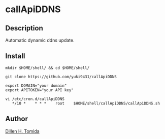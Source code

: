 # callApiDDNS

## Description
Automatic dynamic ddns update.

## Install
```bash:#
mkdir $HOME/shell/ && cd $HOME/shell/

git clone https://github.com/yuki9431/callApiDDNS

export DOMAIN="your domain"
export APITOKEN="your API key"

vi /etc/cron.d/callApiDDNS
   */10 *    * * *    root    $HOME/shell/callApiDDNS/callApiDDNS.sh
```

## Author
[Dillen H. Tomida](https://twitter.com/t0mihir0)